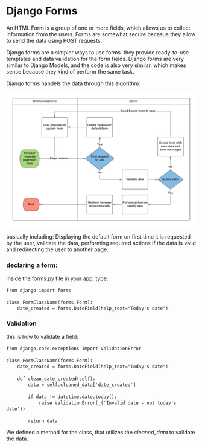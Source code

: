 # Django Forms

An HTML Form is a group of one or more fields, which allows us to collect information from the users. Forms are somewhat secure becasue they allow to send the data using POST requests. 

Django forms are a simpler ways to use forms. they provide ready-to-use templates and data validation for the form fields. Django forms are very similar to Django Models, and the code is also very similar. which makes sense because they kind of perform the same task.

Django forms handels the data through this algorithm: 

![django forms algorithms](form_handling.png)


basically including: Displaying the default form on first time it is requested by the user, validate the data, performing required actions if the data is valid and redirecting the user to another page.

### declaring a form:

inside the forms.py file in your app, type: 

``` 
from django import forms

class FormClassName(forms.Form):
    date_created = forms.DateField(help_text="Today's date")
```

### Validation 

this is how to validate a field:

```
from django.core.exceptions import ValidationError

class FormClassName(forms.Form):
    date_created = forms.DateField(help_text="Today's date")

    def clean_date_created(self):
        data = self.cleaned_data['date_created']

        if data != datetime.date.today():
            raise ValidationError(_('Invalid date - not today's date'))

        return data
```

We defined a method for the class, that utilizes the *cleaned_data* to validate the data.
